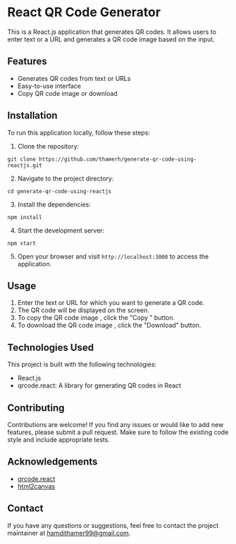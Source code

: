 # React QR Code Generator

This is a React.js application that generates QR codes. It allows users to enter text or a URL and generates a QR code image based on the input.

## Features

- Generates QR codes from text or URLs
- Easy-to-use interface
- Copy QR code image or download

## Installation

To run this application locally, follow these steps:

1. Clone the repository:

```shell
git clone https://github.com/thamerh/generate-qr-code-using-reactjs.git
```

2. Navigate to the project directory:

```shell
cd generate-qr-code-using-reactjs
```

3. Install the dependencies:

```shell
npm install
```

4. Start the development server:

```shell
npm start
```

5. Open your browser and visit `http://localhost:3000` to access the application.

## Usage

1. Enter the text or URL for which you want to generate a QR code.
2. The QR code will be displayed on the screen.
3. To copy the QR code image , click the "Copy " button.
4. To download the QR code image , click the "Download" button.


## Technologies Used

This project is built with the following technologies:

- React.js
- qrcode.react: A library for generating QR codes in React

## Contributing

Contributions are welcome! If you find any issues or would like to add new features, please submit a pull request. Make sure to follow the existing code style and include appropriate tests.



## Acknowledgements

- [qrcode.react](https://www.npmjs.com/package/qrcode.react)
- [html2canvas](https://www.npmjs.com/package/html2canvas)

## Contact

If you have any questions or suggestions, feel free to contact the project maintainer at [hamdithamer99@gmail.com](mailto:hamdithamer99@gmail.com).